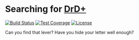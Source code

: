 # Searching for [DrD+](http://www.altar.cz/drdplus/)

[![Build Status](https://travis-ci.org/jaroslavtyc/drd-plus-searching.svg?branch=master)](https://travis-ci.org/jaroslavtyc/drd-plus-searching)
[![Test Coverage](https://codeclimate.com/github/jaroslavtyc/drd-plus-searching/badges/coverage.svg)](https://codeclimate.com/github/jaroslavtyc/drd-plus-searching/coverage)
[![License](https://poser.pugx.org/drd-plus/searching/license)](https://packagist.org/packages/drd-plus/searching)

Can you find that lever? Have you hide your letter well enough?